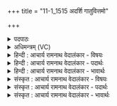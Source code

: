 +++
title = "11-1_1515 अदर्शि गातुवित्तमो"

+++
<details><summary>पदपाठः</summary>

अ꣡द꣢꣯र्शि। गा꣣तुवि꣡त्त꣢मः। गा꣣तु। वि꣡त्त꣢꣯मः। य꣡स्मि꣢꣯न्। व्र꣣ता꣡नि꣢। आ꣣दधुः꣢। आ꣣। दधुः꣢। उ꣡प꣢꣯। उ꣣। सु꣢। जा꣣त꣢म्। आ꣡र्य꣢꣯स्य। व꣡र्ध꣢꣯नम्। अ꣣ग्नि꣢म्। न꣣क्षन्तु। नः। गि꣡रः꣢꣯। १५१५।
</details>

<details><summary>अधिमन्त्रम् (VC)</summary>

- अग्निः
- सौभरि: काण्व:
- बृहती
- मध्यमः
</details>

<details><summary>हिन्दी : आचार्य रामनाथ वेदालंकार - विषयः</summary>

प्रथम ऋचा पूर्वार्चिक में ४७ क्रमाङ्क पर परमेश्वर की पूजा के विषय में व्याख्यात हो चुकी है। यहाँ परमात्मा और राजा का विषय वर्णित करते हैं।
</details>

<details><summary>हिन्दी : आचार्य रामनाथ वेदालंकार - पदार्थः</summary>

पदार्थान्वय -  (गातुवित्तमः) कर्तव्य-मार्ग का अतिशय बोध करानेवाले जगदीश्वर वा राजा के (अदर्शि) हमने दर्शन किये हैं, (यस्मिन्) जिसके आश्रय में रहते हुए प्रजाजन (व्रतानि) अपने-अपने कर्तव्य कर्म (आदधुः) करते हैं। (उ सुजातम्) भली-भाँति अन्तरात्मा में प्रकट हुए अथवा निर्वाचन-पद्धति से राजा के पद पर अभिषिक्त हुए और (आर्यस्य वर्धनम्) श्रेष्ठ मनुष्य को बढ़ानेवाले (अग्निम्) अग्रनायक जगदीश्वर वा राजा के पास (नः) हमारे (गिरः) प्रार्थना-वचन (उप नक्षन्तु) पहुँचें ॥१॥
</details>

<details><summary>हिन्दी : आचार्य रामनाथ वेदालंकार - भावार्थः</summary>

भावार्थ -  जैसे जगदीश्वर कर्तव्यमार्ग का बोधक,आर्यों को प्रोत्साहन देनेवाला और दुर्जनों को दण्डित करनेवाला है,वैसे ही राजा को भी होना चाहिए ॥१॥
</details>

<details><summary>संस्कृत : आचार्य रामनाथ वेदालंकार - विषयः</summary>

तत्र प्रथमा ऋक् पूर्वार्चिके ४७ क्रमाङ्के परमेश्वरार्चनविषये व्याख्याता। अत्र परमात्मनृपत्योर्विषय उच्यते।
</details>

<details><summary>संस्कृत : आचार्य रामनाथ वेदालंकार - पदार्थः</summary>

पदार्थान्वय -  (गातुवित्तमः) गातुं कर्तव्याकर्तव्यमार्गमतिशयेन वेदयति ज्ञापयति यः स जगदीश्वरो नृपतिर्वा (अदर्शि) अस्माभिर्दृष्टोऽस्ति, (यस्मिन्) यस्याश्रये विद्यमानाः प्रजाजनाः (व्रतानि) स्वीयानि स्वीयानि कर्तव्यकर्माणि (आदधुः) कुर्वन्ति। (उ) अथ च (सुजातम्) सम्यक् अन्तरात्मनि आविर्भूतम्,निर्वाचनपद्धत्या राजपदेऽभिषिक्तं वा, (आर्यस्य वर्धनम्) श्रेष्ठजनस्य वृद्धिकरम् (अग्निम्) अग्रनायकं जगदीश्वरं नृपतिं वा (नः) अस्माकम् (गिरः) प्रार्थनावचनानि (उप नक्षन्तु) उपगच्छन्तु ॥१॥
</details>

<details><summary>संस्कृत : आचार्य रामनाथ वेदालंकार - भावार्थः</summary>

भावार्थ -  यथा जगदीश्वरः कर्तव्यमार्गबोधक आर्याणां प्रोत्साहको दुर्जनानां च दण्डयिताऽस्ति तथैव नृपतिनापि भाव्यम् ॥१॥
</details>
